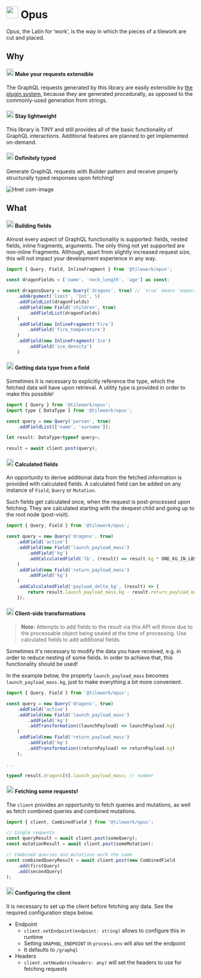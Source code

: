 <h1 float="left">
    <img src="https://e.unicode-table.com/orig/f5/7c6daba899f1db0c849b20fae63a38.png" height="32">
    Opus
</h1>


*Opus*, the Latin for ‘work’, is the way in which the pieces of a tilework are cut and placed.

## Why

<h4 float="left"> 
    <img src="https://e.unicode-table.com/orig/76/82f32524fb743dbc62cd86fba89f6e.png" height="20">
    Make your requests extensible
</h4>

The GraphQL requests generated by this library are easily extensible by [the plugin system](https://github.com/tilework/mosaic), because they are generated procedurally, as opposed to the commonly-used generation from strings.


<h4 float="left"> 
    <img src="https://e.unicode-table.com/orig/40/2824a7079418328ff8a74ab2d92441.png" height="20">
    Stay lightweight
</h4>

This library is TINY and still provides all of the basic functionality of GraphQL interactions. Additional features are planned to get implemented on-demand.

<h4 float="left"> 
    <img src="https://e.unicode-table.com/orig/a0/d616e234deff52663bbb0d263b1a18.png" height="20">
    Definitely typed
</h4>

Generate GraphQL requests with Builder pattern and receive properly structurally typed responses upon fetching!

![Hnet com-image](https://user-images.githubusercontent.com/46347627/113285078-304d1b80-92f3-11eb-91f4-c7a491a39996.gif)

## What

<h4 float="left"> 
    <img src="https://e.unicode-table.com/orig/41/afffcb1f4ba527f67325f094febfb1.png" height="20">
    Building fields
</h4>

Almost every aspect of GraphQL functionality is supported: fields, nested fields, inline fragments, arguments.
The only thing not yet supported are non-inline Fragments. Although, apart from slightly increased request size, this will not impact your development experience in any way.

```js
import { Query, Field, InlineFragment } from '@tilework/opus';

const dragonFields = ['name', 'neck_length', 'age'] as const;

const dragonsQuery = new Query('dragons', true) // `true` means 'expect array'
    .addArgument('limit', 'Int', 5)
    .addFieldList(dragonFields)
    .addField(new Field('children', true)
        .addFieldList(dragonFields)
    )
    .addField(new InlineFragment('Fire')
        .addField('fire_temperature')
    )
    .addField(new InlineFragment('Ice')
        .addField('ice_density')
    )
```

<h4 float="left"> 
    <img src="https://e.unicode-table.com/orig/41/afffcb1f4ba527f67325f094febfb1.png" height="20">
    Getting data type from a field
</h4>

Sometimes it is necessary to explicitly reference the type, which the fetched data will have upon retrieval. A utility type is provided in order to make this possible!

```js
import { Query } from '@tilework/opus';
import type { DataType } from '@tilework/opus';

const query = new Query('person', true)
    .addFieldList(['name', 'surname']);

let result: DataType<typeof query>;

result = await client.post(query);
```

<h4 float="left">
    <img src="https://e.unicode-table.com/orig/c6/067075f73e5891479108c2d51d0ff7.png" height="20">
    Calculated fields
</h4>

An opportunity to derive additional data from the fetched information is provided with calculated fields. A calculated field can be added on any instance of `Field`, `Query` or `Mutation`. 

Such fields get calculated once, when the request is post-processed upon fetching. They are calculated starting with the deepest child and going up to the root node (post-visit).

```js
import { Query, Field } from '@tilework/opus';

const query = new Query('dragons', true)
    .addField('active')
    .addField(new Field('launch_payload_mass')
        .addField('kg')
        .addCalculatedField('lb', (result) => result.kg * ONE_KG_IN_LBS)
    )
    .addField(new Field('return_payload_mass')
        .addField('kg')
    )
    .addCalculatedField('payload_delta_kg', (result) => {
        return result.launch_payload_mass.kg - result.return_payload_mass.kg;
    });
```

<h4 float="left">
    <img src="https://e.unicode-table.com/orig/27/c5ae0c9c67e5e0e55537665aa89576.png" height="20">
    Client-side transformations
</h4>

> **Note:** Attempts to add fields to the result via this API will throw due to the processable object being sealed at the time of processing. Use calculated fields to add additional fields.

Sometimes it's necessary to modify the data you have received, e.g. in order to reduce nesting of some fields. In order to achieve that, this functionality should be used!

In the example below, the property `launch_payload_mass` becomes `launch_payload_mass.kg`, just to make everything a bit more convenient.

```js
import { Query, Field } from '@tilework/opus';

const query = new Query('dragons', true)
    .addField('active')
    .addField(new Field('launch_payload_mass')
        .addField('kg')
        .addTransformation((launchPayload) => launchPayload.kg)
    )
    .addField(new Field('return_payload_mass')
        .addField('kg')
        .addTransformation((returnPayload) => returnPayload.kg)
    );

...

typeof result.dragons[0].launch_payload_mass; // number
```

<h4 float="left">
    <img src="https://e.unicode-table.com/orig/be/f154b24d3532e67d8d943112e5b931.png" height="20">
    Fetching some requests!
</h4>

The `client` provides an opportunity to fetch queries and mutations, as well as fetch combined queries and combined mutations.

```js
import { client, CombinedField } from '@tilework/opus';

// Single requests
const queryResult = await client.post(someQuery);
const mutationResult = await client.post(someMutation);

// Combined queries and mutations work the same
const combinedQueryResult = await client.post(new CombinedField
    .add(firstQuery)
    .add(secondQuery)
);
```

<h4 float="left">
    <img src="https://e.unicode-table.com/orig/a2/7591b29cce40dd113708ef2117fe88.png" height="20">
    Configuring the client
</h4>

It is necessary to set up the client before fetching any data. See the required configuration steps below.

-  Endpoint
   -  `client.setEndpoint(endpoint: string)` allows to configure this in runtime 
   -  Setting `GRAPHQL_ENDPOINT` in `process.env` will also set the endpoint
   -  It defaults to `/graphql`
-  Headers
   -  `client.setHeaders(headers: any)` will set the headers to use for fetching requests